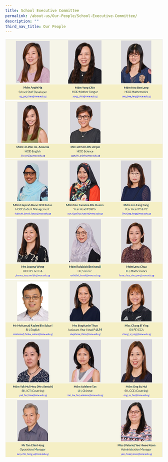 ```yaml
---
title: School Executive Committee
permalink: /about-us/Our-People/School-Executive-Committee/
description: ""
third_nav_title: Our People
---
```

![](/images/About%20Us/Our%20People/School%20Exec%20Committee/SEC1.png)
![](/images/About%20Us/Our%20People/School%20Exec%20Committee/SEC2a.jpg)
![](/images/About%20Us/Our%20People/School%20Exec%20Committee/SEC3.png)
![](/images/About%20Us/Our%20People/School%20Exec%20Committee/SEC4.png)
![](/images/About%20Us/Our%20People/School%20Exec%20Committee/SEC5.png)
![](/images/About%20Us/Our%20People/School%20Exec%20Committee/SEC6.png)
![](/images/About%20Us/Our%20People/School%20Exec%20Committee/SEC7.png)